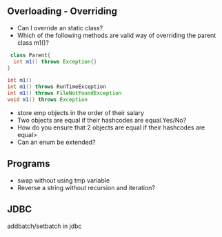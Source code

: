## Overloading - Overriding

* Can I override an static class?
* Which of the following methods are valid way of overriding the parent class m1()?
```java
 class Parent{
  int m1() throws Exception{}
}
```
```java 
int m1()
int m1() throws RunTimeException
int m1() throws FileNotFoundException
void m1() throws Exception 
```

* store emp objects in the order of their salary
* Two objects are equal if their hashcodes are equal.Yes/No?
* How do you ensure that 2 objects are equal if their hashcodes are equal>
* Can an enum be extended?

## Programs
* swap without using tmp variable
* Reverse a string without recursion and iteration?

## JDBC
addbatch/setbatch in jdbc